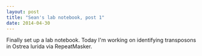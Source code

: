 ```yaml
---
layout: post
title: "Sean's lab notebook, post 1"
date: 2014-04-30
---
```


Finally set up a lab notebook. Today I'm working on identifying transposons in Ostrea lurida via RepeatMasker.
